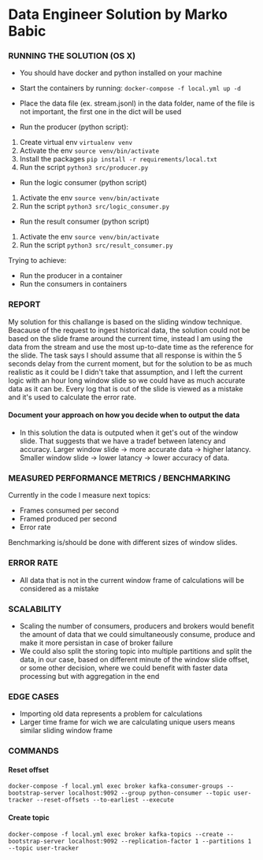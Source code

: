 # Data Engineer Solution by Marko Babic

### RUNNING THE SOLUTION (OS X)

- You should have docker and python installed on your machine
- Start the containers by running: ``` docker-compose -f local.yml up -d ```
- Place the data file (ex. stream.jsonl) in the data folder, name of the file is not important, the first one in the dict will be used

- Run the producer (python script):
1. Create virtual env ``` virtualenv venv ```
2. Activate the env ``` source venv/bin/activate ```
3. Install the packages ``` pip install -r requirements/local.txt ```
4. Run the script ``` python3 src/producer.py ```

- Run the logic consumer (python script)
1. Activate the env ``` source venv/bin/activate ```
2. Run the script ``` python3 src/logic_consumer.py ```

- Run the result consumer (python script)
1. Activate the env ``` source venv/bin/activate ```
2. Run the script ``` python3 src/result_consumer.py ```

Trying to achieve: 
- Run the producer in a container
- Run the consumers in containers

### REPORT

My solution for this challange is based on the sliding window technique. Beacause of the request to ingest historical data, the solution could not be based on the slide frame around the current time, instead I am using the data from the stream and use the most up-to-date time as the reference for the slide. The task says I should assume that all response is within the 5 seconds delay from the current moment, but for the solution to be as much realistic as it could be I didn't take that assumption, and I left the current logic with an hour long window slide so we could have as much accurate data as it can be. Every log that is out of the slide is viewed as a mistake and it's used to calculate the error rate. 


#### Document your approach on how you decide when to output the data

- In this solution the data is outputed when it get's out of the window slide. That suggests that we have a tradef between latency and accuracy. Larger window slide -> more accurate data -> higher latancy. Smaller window slide -> lower latancy -> lower accuracy of data. 

### MEASURED PERFORMANCE METRICS / BENCHMARKING

Currently in the code I measure next topics:

- Frames consumed per second
- Framed produced per second
- Error rate

Benchmarking is/should be done with different sizes of window slides.

### ERROR RATE

- All data that is not in the current window frame of calculations will be considered as a mistake

### SCALABILITY

- Scaling the number of consumers, producers and brokers would benefit the amount of data that we could simultaneously consume, produce and make it more persistan in case of broker failure
- We could also split the storing topic into multiple partitions and split the data, in our case, based on different minute of the window slide offset, or some other decision, where we could benefit with faster data processing but with aggregation in the end

###  EDGE CASES

- Importing old data represents a problem for calculations 
- Larger time frame for wich we are calculating unique users means similar sliding window frame 


### COMMANDS 

#### Reset offset

``` docker-compose -f local.yml exec broker kafka-consumer-groups --bootstrap-server localhost:9092 --group python-consumer --topic user-tracker --reset-offsets --to-earliest --execute ```

#### Create topic

``` docker-compose -f local.yml exec broker kafka-topics --create --bootstrap-server localhost:9092 --replication-factor 1 --partitions 1 --topic user-tracker ```
